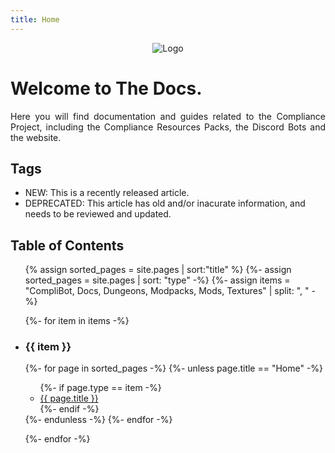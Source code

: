```yaml
---
title: Home
---
```

<p align="center">
  <img src="{{ site.baseurl }}/images/logo.png" alt="Logo">
</p>

<h1>Welcome to The Docs.</h1>
<p align="justify">Here you will find documentation and guides related to the Compliance Project, including the Compliance Resources Packs, the Discord Bots and the website.</p>

<h2>Tags</h2>
<ul class="no-heads">
  <li><span class="new-badge">NEW</span>: This is a recently released article.</li>
  <li><span class="deprecated-badge">DEPRECATED</span>: This article has old and/or inacurate information, and needs to be reviewed and updated.</li>
</ul>

<h2>Table of Contents</h2>
<div class="table-of-content" style="position: inherit;">

<ul>

{% assign sorted_pages = site.pages | sort:"title" %}
{%- assign sorted_pages = site.pages | sort: "type" -%}
{%- assign items = "CompliBot, Docs, Dungeons, Modpacks, Mods, Textures" | split: ", " -%}

{%- for item in items -%}
<li><h3>{{ item }}</h3></li>

{%- for page in sorted_pages -%}
{%- unless page.title == "Home" -%}
<ul>
{%- if page.type == item -%}
<li><a href="{{ site.baseurl }}{{ page.url }}">{{ page.title }}</a></li>
{%- endif -%}
</ul>
{%- endunless -%}
{%- endfor -%}

{%- endfor -%}
</ul>
</div>
